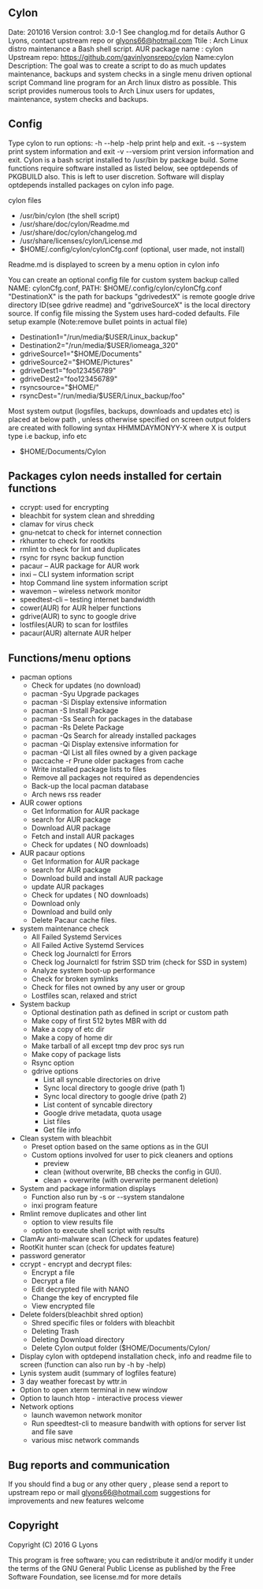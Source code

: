 ﻿Cylon
-----
Date: 201016 
Version control: 3.0-1 See changlog.md for details
Author G Lyons, contact upstream repo or glyons66@hotmail.com
Ttile : Arch Linux distro maintenance  a Bash shell script. 
AUR package name : cylon
Upstream repo: https://github.com/gavinlyonsrepo/cylon
Name:cylon
Description:
The goal was to create a script to do as much updates maintenance, 
backups and system checks in a single menu driven optional script 
Command line program for an Arch linux distro as possible.
This script provides numerous tools 
to Arch Linux users for updates, maintenance, system checks and backups.  

Config
------
Type cylon to run
options:
-h --help -help print help and exit.
-s --system  print system information and exit
-v --versiom print version information and exit.
Cylon is a bash script installed to /usr/bin by package 
build. Some functions require software installed 
as listed below, see optdepends of PKGBUILD also. 
This is left to user discretion.
Software will display optdepends installed packages on cylon info page.

cylon files 

* /usr/bin/cylon (the shell script)
* /usr/share/doc/cylon/Readme.md
* /usr/share/doc/cylon/changelog.md
* /usr/share/licenses/cylon/License.md
* $HOME/.config/cylon/cylonCfg.conf (optional, user made, not install)

Readme.md is displayed to screen by a menu option in cylon info

You can create an optional config file for custom system backup called 
NAME: cylonCfg.conf, PATH: $HOME/.config/cylon/cylonCfg.conf
"DestinationX" is the path for backups
"gdrivedestX" is remote google drive  directory ID(see gdrive readme)
and "gdriveSourceX" is the local directory source.
If config file missing the System uses hard-coded defaults.
File setup example (Note:remove bullet points in actual file)

* Destination1="/run/media/$USER/Linux_backup"
* Destination2="/run/media/$USER/iomeaga_320"
* gdriveSource1="$HOME/Documents"
* gdriveSource2="$HOME/Pictures"
* gdriveDest1="foo123456789"
* gdriveDest2="foo123456789"
* rsyncsource="$HOME/"
* rsyncDest="/run/media/$USER/Linux_backup/foo"

Most system output (logsfiles, backups, downloads and updates etc) 
is placed at below path , unless otherwise specified on screen
output folders are created with following syntax HHMMDAYMONYY-X where X
is output type i.e backup, info etc
* $HOME/Documents/Cylon

Packages cylon needs installed for certain functions
-------------------------------------
* ccrypt: used for encrypting
* bleachbit for system clean and shredding
* clamav for virus check
* gnu-netcat to check for internet connection
* rkhunter to check for rootkits
* rmlint  to check for lint and duplicates 
* rsync  for rsync backup function
* pacaur  – AUR package for AUR work
* inxi  – CLI system information script 
* htop  Command line system information script 
* wavemon  – wireless network monitor 
* speedtest-cli  – testing internet bandwidth
* cower(AUR) for AUR helper functions
* gdrive(AUR) to sync to google drive
* lostfiles(AUR) to scan for lostfiles
* pacaur(AUR) alternate AUR helper

Functions/menu options
----------------------
* pacman options
	* Check for updates (no download)
	* pacman -Syu Upgrade packages
	* pacman -Si Display extensive information 
	* pacman -S Install Package
	* pacman -Ss Search for packages in the database
	* pacman -Rs Delete Package
	* pacman -Qs Search for already installed packages
	* pacman -Qi  Display extensive information for 
	* pacman -Ql  List all files owned by a given package
	* paccache -r Prune older packages from cache
	* Write installed package lists to files
	* Remove all packages not required as dependencies 
	* Back-up the local pacman database  
	* Arch news rss reader
* AUR cower options 
	* Get Information for AUR package 
	* search for AUR package
	* Download AUR  package
	* Fetch and install AUR packages
	* Check for updates ( NO downloads)
* AUR pacaur options
	* Get Information for AUR package 
	* search for AUR package
	* Download build and install AUR package
	* update AUR packages
	* Check for updates ( NO downloads)
	* Download only
	* Download and build only
	* Delete Pacaur cache files.
* system maintenance check
	* All Failed Systemd Services
	* All Failed Active Systemd Services
	* Check log Journalctl for Errors
	* Check log Journalctl for fstrim SSD trim (check for SSD in system)
	* Analyze system boot-up performance
	* Check for broken symlinks
	* Check for files not owned by any user or group
	* Lostfiles scan, relaxed and strict
* System backup
	* Optional destination path as defined in script or custom path
	* Make copy of first 512 bytes MBR with dd
	* Make a copy of etc dir
	* Make a copy of home dir
	* Make tarball of all except tmp dev proc sys run
	* Make copy of package lists
	* Rsync option 
	* gdrive options
		* List all syncable directories on drive
		* Sync local directory to google drive (path 1)
		* Sync local directory to google drive (path 2)
		* List content of syncable directory
		* Google drive metadata, quota usage
		* List files
		* Get file info
* Clean system with bleachbit
	* Preset option based on the same options as in the GUI 
	* Custom options involved for user to pick cleaners and options
		* preview
		* clean (without overwrite, BB checks the config in GUI).
		* clean + overwrite (with overwrite permanent deletion)
* System and package information displays 
	* Function also  run by -s or --system standalone
	* inxi program feature
* Rmlint remove duplicates and other lint
	* option to view results file
	* option to execute shell script with results 
* ClamAv anti-malware scan (Check for updates feature)
* RootKit hunter scan (check for updates feature)
* password generator
* ccrypt - encrypt and decrypt files:
	* Encrypt a file 		     
    * Decrypt a file
    * Edit decrypted file with NANO
    * Change the key of encrypted file
    * View encrypted file	
* Delete folders(bleachbit shred option) 
	* Shred specific files or folders with bleachbit
	* Deleting Trash 
	* Deleting Download directory
	* Delete Cylon output folder ($HOME/Documents/Cylon/
* Display cylon with optdepend installation check, info 
and readme file to screen (function can also run by -h by -help)
* Lynis system audit (summary of logfiles feature)
* 3 day weather forecast by wttr.in
* Option to open xterm terminal in new window
* Option to launch htop - interactive process viewer
* Network options
	* launch wavemon network monitor
	* Run speedtest-cli to measure bandwith 
	with options for server list and file save
	* various misc network commands
	
	
Bug reports and communication
-----------

If you should find a bug or any other query , 
please send a report to upstream repo or mail glyons66@hotmail.com
suggestions for improvements and new features welcome

Copyright
---------

Copyright (C) 2016 G Lyons 

This program is free software; you can redistribute it and/or modify
it under the terms of the GNU General Public License as published by
the Free Software Foundation, see license.md for more details



